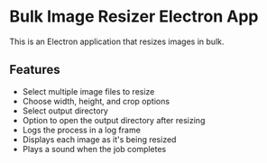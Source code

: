 # Bulk Image Resizer Electron App

This is an Electron application that resizes images in bulk.

## Features

- Select multiple image files to resize
- Choose width, height, and crop options
- Select output directory
- Option to open the output directory after resizing
- Logs the process in a log frame
- Displays each image as it's being resized
- Plays a sound when the job completes
